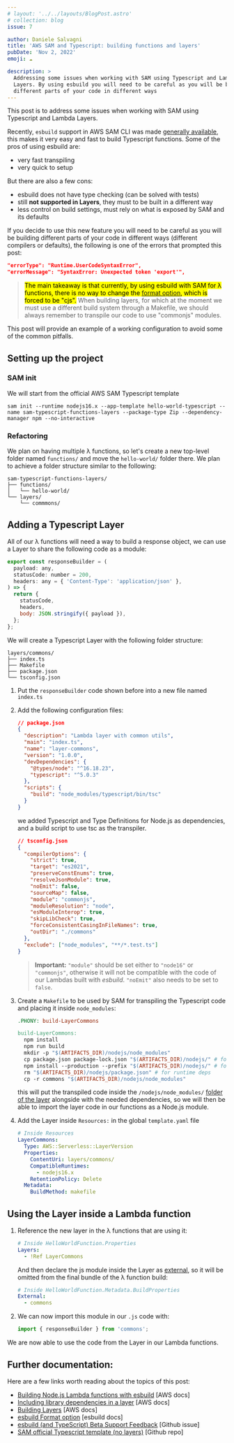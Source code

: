 ```yaml
---
# layout: '../../layouts/BlogPost.astro'
# collection: blog
issue: 7

author: Daniele Salvagni
title: 'AWS SAM and Typescript: building functions and layers'
pubDate: 'Nov 2, 2022'
emoji: ☁️

description: >
  Addressing some issues when working with SAM using Typescript and Lambda
  Layers. By using esbuild you will need to be careful as you will be building
  different parts of your code in different ways
---
```


This post is to address some issues when working with SAM using Typescript and
Lambda Layers.

Recently, `esbuild` support in AWS SAM CLI was made
[generally available](https://aws.amazon.com/about-aws/whats-new/2022/09/aws-sam-cli-esbuild-support-available/),
this makes it very easy and fast to build Typescript functions. Some of the pros
of using esbuild are:

- very fast transpiling
- very quick to setup

But there are also a few cons:

- esbuild does not have type checking (can be solved with tests)
- still **not supported in Layers**, they must to be built in a different way
- less control on build settings, must rely on what is exposed by SAM and its
  defaults

If you decide to use this new feature you will need to be careful as you will be
building different parts of your code in different ways (different compilers or
defaults), the following is one of the errors that prompted this post:

```json
"errorType": "Runtime.UserCodeSyntaxError",
"errorMessage": "SyntaxError: Unexpected token 'export'",
```

> <mark>The main takeaway is that currently, by using esbuild with SAM for λ
> functions, there is no way to change the
> [format option](https://esbuild.github.io/api/#format), which is forced to be
> "cjs".</mark> When building layers, for which at the moment we must use a different
> build system through a Makefile, we should always remember to transpile our
> code to use "commonjs" modules.

This post will provide an example of a working configuration to avoid some of
the common pitfalls.

## Setting up the project

### SAM init

We will start from the official AWS SAM Typescript template

    sam init --runtime nodejs16.x --app-template hello-world-typescript --name sam-typescript-functions-layers --package-type Zip --dependency-manager npm --no-interactive

### Refactoring

We plan on having multiple λ functions, so let's create a new top-level folder
named `functions/` and move the `hello-world/` folder there. We plan to achieve
a folder structure similar to the following:

```
sam-typescript-functions-layers/
├── functions/
│   └── hello-world/
└── layers/
    └── commmons/
```

## Adding a Typescript Layer

All of our λ functions will need a way to build a response object, we can use a
Layer to share the following code as a module:

```js
export const responseBuilder = (
  payload: any,
  statusCode: number = 200,
  headers: any = { 'Content-Type': 'application/json' },
) => {
  return {
    statusCode,
    headers,
    body: JSON.stringify({ payload }),
  };
};
```

We will create a Typescript Layer with the following folder structure:

```
layers/commons/
├── index.ts
├── Makefile
├── package.json
└── tsconfig.json
```

1. Put the `responseBuilder` code shown before into a new file named `index.ts`

2. Add the following configuration files:

   ```json
   // package.json
   {
     "description": "Lambda layer with common utils",
     "main": "index.ts",
     "name": "layer-commons",
     "version": "1.0.0",
     "devDependencies": {
       "@types/node": "^16.18.23",
       "typescript": "^5.0.3"
     },
     "scripts": {
       "build": "node_modules/typescript/bin/tsc"
     }
   }
   ```

   we added Typescript and Type Definitions for Node.js as dependencies, and a
   build script to use tsc as the transpiler.

   ```json
   // tsconfig.json
   {
     "compilerOptions": {
       "strict": true,
       "target": "es2021",
       "preserveConstEnums": true,
       "resolveJsonModule": true,
       "noEmit": false,
       "sourceMap": false,
       "module": "commonjs",
       "moduleResolution": "node",
       "esModuleInterop": true,
       "skipLibCheck": true,
       "forceConsistentCasingInFileNames": true,
       "outDir": "./commons"
     },
     "exclude": ["node_modules", "**/*.test.ts"]
   }
   ```

   > **Important:** `"module"` should be set either to `"node16"` or
   > `"commonjs"`, otherwise it will not be compatible with the code of our
   > Lambdas built with _esbuild_. `"noEmit"` also needs to be set to `false`.

3. Create a `Makefile` to be used by SAM for transpiling the Typescript code and
   placing it inside `node_modules`:

   ```makefile
   .PHONY: build-LayerCommons

   build-LayerCommons:
     npm install
     npm run build
     mkdir -p "$(ARTIFACTS_DIR)/nodejs/node_modules"
     cp package.json package-lock.json "$(ARTIFACTS_DIR)/nodejs/" # for runtime deps
     npm install --production --prefix "$(ARTIFACTS_DIR)/nodejs/" # for runtime deps
     rm "$(ARTIFACTS_DIR)/nodejs/package.json" # for runtime deps
     cp -r commons "$(ARTIFACTS_DIR)/nodejs/node_modules"
   ```

   this will put the transpiled code inside the `/nodejs/node_modules/`
   [folder of the layer](https://docs.aws.amazon.com/lambda/latest/dg/configuration-layers.html#configuration-layers-path)
   alongside with the needed dependencies, so we will then be able to import the
   layer code in our functions as a Node.js module.

4. Add the Layer inside `Resources:` in the global `template.yaml` file

   ```yaml
   # Inside Resources
   LayerCommons:
     Type: AWS::Serverless::LayerVersion
     Properties:
       ContentUri: layers/commons/
       CompatibleRuntimes:
         - nodejs16.x
       RetentionPolicy: Delete
     Metadata:
       BuildMethod: makefile
   ```

## Using the Layer inside a Lambda function

1. Reference the new layer in the λ functions that are using it:

   ```yaml
   # Inside HelloWorldFunction.Properties
   Layers:
     - !Ref LayerCommons
   ```

   And then declare the js module inside the Layer as
   [external](https://docs.aws.amazon.com/serverless-application-model/latest/developerguide/serverless-sam-cli-using-build-typescript.html),
   so it will be omitted from the final bundle of the λ function build:

   ```yaml
   # Inside HelloWorldFunction.Metadata.BuildProperties
   External:
     - commons
   ```

2. We can now import this module in our `.js` code with:

   ```js
   import { responseBuilder } from 'commons';
   ```

We are now able to use the code from the Layer in our Lambda functions.

## Further documentation:

Here are a few links worth reading about the topics of this post:

- [Building Node.js Lambda functions with esbuild](https://docs.aws.amazon.com/serverless-application-model/latest/developerguide/serverless-sam-cli-using-build-typescript.html)
  [AWS docs]
- [Including library dependencies in a layer](https://docs.aws.amazon.com/lambda/latest/dg/configuration-layers.html#configuration-layers-path)
  [AWS docs]
- [Building Layers](https://docs.aws.amazon.com/serverless-application-model/latest/developerguide/building-layers.html)
  [AWS docs]
- [esbuild Format option](https://esbuild.github.io/api/#format) [esbuild docs]
- [esbuild (and TypeScript) Beta Support Feedback](https://github.com/aws/aws-sam-cli/issues/3700)
  [Github issue]
- [SAM official Typescript template (no layers)](https://github.com/aws/aws-sam-cli-app-templates/tree/master/nodejs16.x/cookiecutter-aws-sam-hello-typescript-nodejs)
  [Github repo]
